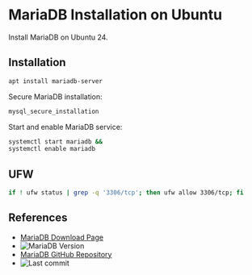 # MariaDB Installation on Ubuntu

Install MariaDB on Ubuntu 24.

## Installation

```bash
apt install mariadb-server
```
Secure MariaDB installation:
```bash
mysql_secure_installation
```
Start and enable MariaDB service:
```bash
systemctl start mariadb &&
systemctl enable mariadb
```

## UFW 

```bash
if ! ufw status | grep -q '3306/tcp'; then ufw allow 3306/tcp; fi
```
## References
- [MariaDB Download Page](https://mariadb.org/download/)
- ![MariaDB Version](https://img.shields.io/github/v/tag/mariadb/server?label=version&style=social)
- [MariaDB GitHub Repository](https://github.com/MariaDB/server)
- ![Last commit](https://img.shields.io/github/last-commit/MariaDB/server?style=social)

